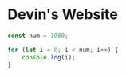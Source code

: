 # Devin's Website

```js
const num = 1000;

for (let i = 0; i < num; i++) {
    console.log(i);
}
```
